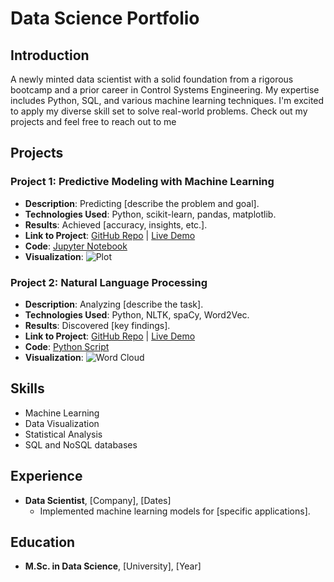 # Data Science Portfolio

## Introduction
A newly minted data scientist with a solid foundation from a rigorous bootcamp and a prior career in Control Systems Engineering. My expertise includes Python, SQL, and various machine learning techniques. I'm excited to apply my diverse skill set to solve real-world problems. Check out my projects and feel free to reach out to me

## Projects

### Project 1: Predictive Modeling with Machine Learning
- **Description**: Predicting [describe the problem and goal].
- **Technologies Used**: Python, scikit-learn, pandas, matplotlib.
- **Results**: Achieved [accuracy, insights, etc.].
- **Link to Project**: [GitHub Repo](link) | [Live Demo](link)
- **Code**: [Jupyter Notebook](link)
- **Visualization**:
  ![Plot](images/plot1.png)

### Project 2: Natural Language Processing
- **Description**: Analyzing [describe the task].
- **Technologies Used**: Python, NLTK, spaCy, Word2Vec.
- **Results**: Discovered [key findings].
- **Link to Project**: [GitHub Repo](link) | [Live Demo](link)
- **Code**: [Python Script](link)
- **Visualization**:
  ![Word Cloud](images/wordcloud.png)

## Skills
- Machine Learning
- Data Visualization
- Statistical Analysis
- SQL and NoSQL databases

## Experience
- **Data Scientist**, [Company], [Dates]
  - Implemented machine learning models for [specific applications].

## Education
- **M.Sc. in Data Science**, [University], [Year]
